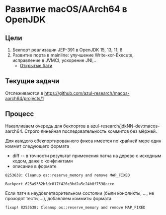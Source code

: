 # Развитие macOS/AArch64 в OpenJDK

## Цели 

1. Бекпорт реализации JEP-391 в OpenJDK 15, 13, 11, 8
2. Развитие порта в mainline: улучшение Write-xor-Execute, исправление в JVMCI, ускорение JNI,..
   - [Открытые баги](https://bugs.openjdk.java.net/issues/?jql=cpu%20%3D%20aarch64%20AND%20os%20%3D%20os_x%20AND%20status%20not%20in%20(resolved%2C%20closed))

## Текущие задачи

Отслеживаются в https://github.com/azul-research/macos-aarch64/projects/1

## Процесс

Накапливаем очередь для бекпортов в azul-research/jdkNN-dev:macos-aarch64.
Строго линейная последовательность коммитов без мёржей.

Для каждого сбекпортированного фикса имеется по крайней мере один коммит следующего формата
* diff -- в точности результат применения патча на дерево с исходным кодом, даже с конфликтами
* описание в формате
```
8253638: Cleanup os::reserve_memory and remove MAP_FIXED

Backport 625a9352bfdc017f426c3bd2a5c24b0f7598ccce
```

Если патч в неудовлетворительном состояии (были конфликты, ..., не проходят тесты,...), добавляем коммиты формата
```
fixup! 8253638: Cleanup os::reserve_memory and remove MAP_FIXED
```
